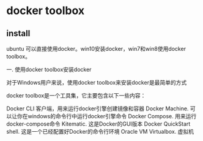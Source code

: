 # docker toolbox



## install

ubuntu 可以直接使用docker。win10安装docker，win7和win8使用docker toolbox。



一. 使用docker toolbox安装docker

对于Windows用户来说，使用docker toolbox来安装docker是最简单的方式

docker toolbox是一个工具集，它主要包含以下一些内容：

Docker CLI 客户端，用来运行docker引擎创建镜像和容器
Docker Machine. 可以让你在windows的命令行中运行docker引擎命令
Docker Compose. 用来运行docker-compose命令
Kitematic. 这是Docker的GUI版本
Docker QuickStart shell. 这是一个已经配置好Docker的命令行环境
Oracle VM Virtualbox. 虚拟机